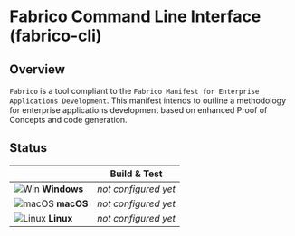 # Fabrico Command Line Interface (fabrico-cli)

## Overview
`Fabrico` is a tool compliant to the `Fabrico Manifest for Enterprise Applications Development`.
This manifest intends to outline a methodology for enterprise applications development based on enhanced Proof of Concepts and code generation.

## Status

|         | Build & Test                                                                                                                                            |
| ------- | ------------------------------------------------------------------------------------------------------------------------------------------------------- |
| ![Win](docs/images/os/win_med.png) **Windows**     | *not configured yet*                                                                                         |
| ![macOS](docs/images/os/apple_med.png) **macOS**   | *not configured yet*                                                                                         |
| ![Linux](docs/images/os/linux_med.png) **Linux**   | *not configured yet*                                                                                         |


